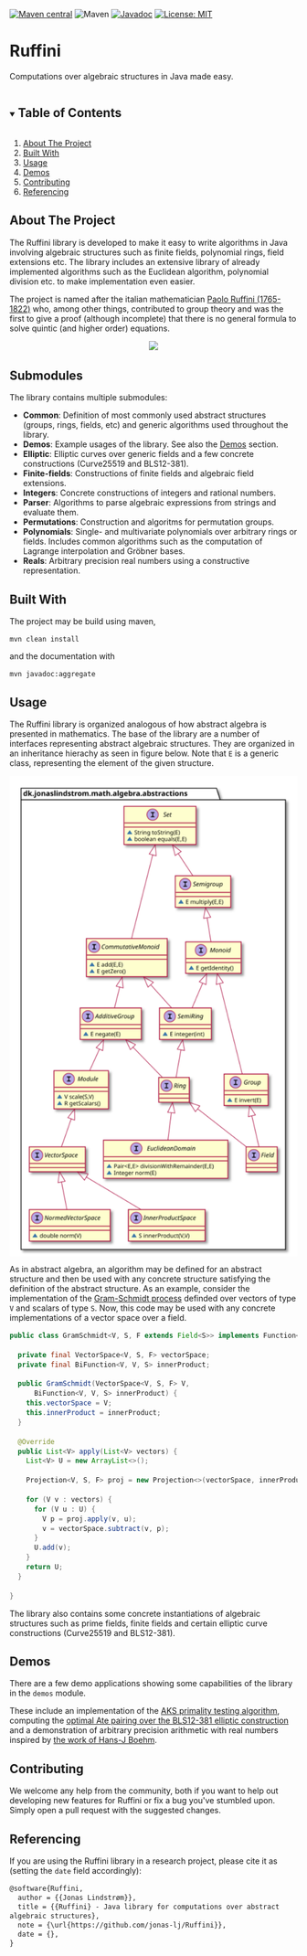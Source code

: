 [![Maven central](https://img.shields.io/maven-central/v/dk.jonaslindstrom/ruffini)](https://central.sonatype.com/artifact/dk.jonaslindstrom.ruffini/parent/0.3) ![Maven](https://github.com/jonas-lj/Ruffini/actions/workflows/maven.yml/badge.svg) [![Javadoc](https://img.shields.io/badge/JavaDoc-Online-green)](https://jonas-lj.github.io/Ruffini/allclasses-index.html) [![License: MIT](https://img.shields.io/badge/License-MIT-yellow.svg)](https://opensource.org/licenses/MIT)

<!-- PROJECT LOGO -->
<h1>Ruffini</h1>

<p>
    Computations over algebraic structures in Java made easy.
</p>

<!-- TABLE OF CONTENTS -->
<details open="open">
  <summary><h2 style="display: inline-block">Table of Contents</h2></summary>
  <ol>
    <li><a href="#about-the-project">About The Project</a></li>
    <li><a href="#built-with">Built With</a></li>
    <li><a href="#usage">Usage</a></li>
    <li><a href="#demos">Demos</a></li>
    <li><a href="#contributing">Contributing</a></li>
    <li><a href="#referencing">Referencing</a></li>
  </ol>
</details>



<!-- ABOUT THE PROJECT -->

## About The Project

<p>
The Ruffini library is developed to make it easy to write algorithms in Java involving 
algebraic structures such as finite fields, polynomial rings, field extensions etc. The library includes 
an extensive library of already implemented algorithms such as the Euclidean algorithm, polynomial 
division etc. to make implementation even easier.
</p>
<p>
The project is named after the italian mathematician <a href="https://en.wikipedia.org/wiki/Paolo_Ruffini">Paolo Ruffini (1765-1822)</a> who, among other 
things, contributed to group theory and was the first to give a proof (although incomplete) that there is no 
general formula to solve quintic (and higher order) equations.
</p>

<p align="center">
    <img src="https://upload.wikimedia.org/wikipedia/commons/2/22/Ruffini_paolo.jpg">
</p>

## Submodules

<p>
The library contains multiple submodules:
</p>

- __Common__: Definition of most commonly used abstract structures (groups, rings, fields, etc) and generic algorithms
  used throughout the library.
- __Demos__: Example usages of the library. See also the <a href="#demos">Demos</a> section.
- __Elliptic__: Elliptic curves over generic fields and a few concrete constructions (Curve25519 and BLS12-381).
- __Finite-fields__: Constructions of finite fields and algebraic field extensions.
- __Integers__: Concrete constructions of integers and rational numbers.
- __Parser__: Algorithms to parse algebraic expressions from strings and evaluate them.
- __Permutations__: Construction and algoritms for permutation groups.
- __Polynomials__: Single- and multivariate polynomials over arbitrary rings or fields. Includes common algorithms such
  as the computation of Lagrange interpolation and Gröbner bases.
- __Reals__: Arbitrary precision real numbers using a constructive representation.

## Built With

The project may be build using maven,

```
mvn clean install
```

and the documentation with

```
mvn javadoc:aggregate
```

<!-- USAGE EXAMPLES -->

## Usage

The Ruffini library is organized analogous of how abstract algebra is presented in mathematics. The base of the library
are a number of interfaces representing abstract algebraic structures. They are organized in an inheritance hierachy as
seen in figure below. Note that `E` is a generic class, representing the element of the given structure.

<p align="center">
  <img src="abstractions.svg" align="center" alt="Inheritance diagram for abstract algebraic structures">
</p>

As in abstract algebra, an algorithm may be defined for an abstract structure and then be used with any concrete
structure satisfying the definition of the abstract structure. As an example, consider the implementation of the
<a href="https://en.wikipedia.org/wiki/Gram–Schmidt_process">Gram-Schmidt process</a> definded over vectors of type `V`
and scalars of type `S`. Now, this code may be used with any
concrete implementations of a vector space over a field.

```java
public class GramSchmidt<V, S, F extends Field<S>> implements Function<List<V>, List<V>> {

  private final VectorSpace<V, S, F> vectorSpace;
  private final BiFunction<V, V, S> innerProduct;

  public GramSchmidt(VectorSpace<V, S, F> V,
      BiFunction<V, V, S> innerProduct) {
    this.vectorSpace = V;
    this.innerProduct = innerProduct;
  }

  @Override
  public List<V> apply(List<V> vectors) {
    List<V> U = new ArrayList<>();

    Projection<V, S, F> proj = new Projection<>(vectorSpace, innerProduct);

    for (V v : vectors) {
      for (V u : U) {
        V p = proj.apply(v, u);
        v = vectorSpace.subtract(v, p);
      }
      U.add(v);
    }
    return U;
  }

}
```

The library also contains some concrete instantiations of algebraic structures such as prime fields, finite fields and
certain elliptic curve constructions (Curve25519 and BLS12-381).

## Demos

There are a few demo applications showing some capabilities of the library in the `demos` module.

These include an implementation of
the [AKS primality testing algorithm](https://en.wikipedia.org/wiki/AKS_primality_test),
computing the [optimal Ate pairing over the BLS12-381 elliptic construction](https://hackmd.io/@benjaminion/bls12-381)
and a
demonstration of arbitrary precision arithmetic with real numbers inspired
by [the work of Hans-J Boehm](https://www.hboehm.info/new_crcalc/CRCalc.html).

<!-- CONTRIBUTING -->

## Contributing

We welcome any help from the community, both if you want to help out developing new features for Ruffini or fix a bug
you've stumbled upon. Simply open a pull request with the suggested changes.

<!-- REFERENCING -->

## Referencing

If you are using the Ruffini library in a research project, please cite it as (setting the `date` field accordingly):

```
@software{Ruffini,
  author = {{Jonas Lindstrøm}},
  title = {{Ruffini} - Java library for computations over abstract algebraic structures},
  note = {\url{https://github.com/jonas-lj/Ruffini}},
  date = {},
}
```
